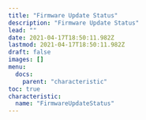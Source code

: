 ```yaml
---
title: "Firmware Update Status"
description: "Firmware Update Status"
lead: ""
date: 2021-04-17T18:50:11.982Z
lastmod: 2021-04-17T18:50:11.982Z
draft: false
images: []
menu:
  docs:
    parent: "characteristic"
toc: true
characteristic:
  name: "FirmwareUpdateStatus"
---
```

